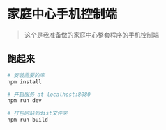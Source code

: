 # 家庭中心手机控制端

> 这个是我准备做的家庭中心整套程序的手机控制端

## 跑起来

``` bash
# 安装需要的库
npm install

# 开启服务 at localhost:8080
npm run dev

# 打包网站到dist文件夹
npm run build
